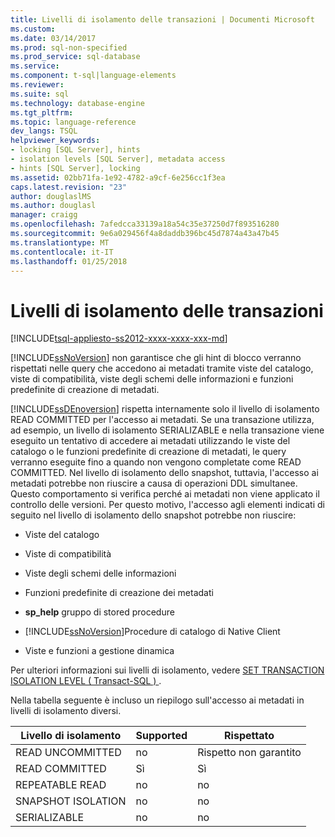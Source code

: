 ```yaml
---
title: Livelli di isolamento delle transazioni | Documenti Microsoft
ms.custom: 
ms.date: 03/14/2017
ms.prod: sql-non-specified
ms.prod_service: sql-database
ms.service: 
ms.component: t-sql|language-elements
ms.reviewer: 
ms.suite: sql
ms.technology: database-engine
ms.tgt_pltfrm: 
ms.topic: language-reference
dev_langs: TSQL
helpviewer_keywords:
- locking [SQL Server], hints
- isolation levels [SQL Server], metadata access
- hints [SQL Server], locking
ms.assetid: 02bb71fa-1e92-4782-a9cf-6e256cc1f3ea
caps.latest.revision: "23"
author: douglaslMS
ms.author: douglasl
manager: craigg
ms.openlocfilehash: 7afedcca33139a18a54c35e37250d7f893516280
ms.sourcegitcommit: 9e6a029456f4a8daddb396bc45d7874a43a47b45
ms.translationtype: MT
ms.contentlocale: it-IT
ms.lasthandoff: 01/25/2018
---
```

# <a name="transaction-isolation-levels"></a>Livelli di isolamento delle transazioni
[!INCLUDE[tsql-appliesto-ss2012-xxxx-xxxx-xxx-md](../../includes/tsql-appliesto-ss2012-xxxx-xxxx-xxx-md.md)]

  [!INCLUDE[ssNoVersion](../../includes/ssnoversion-md.md)] non garantisce che gli hint di blocco verranno rispettati nelle query che accedono ai metadati tramite viste del catalogo, viste di compatibilità, viste degli schemi delle informazioni e funzioni predefinite di creazione di metadati.  
  
 [!INCLUDE[ssDEnoversion](../../includes/ssdenoversion-md.md)] rispetta internamente solo il livello di isolamento READ COMMITTED per l'accesso ai metadati. Se una transazione utilizza, ad esempio, un livello di isolamento SERIALIZABLE e nella transazione viene eseguito un tentativo di accedere ai metadati utilizzando le viste del catalogo o le funzioni predefinite di creazione di metadati, le query verranno eseguite fino a quando non vengono completate come READ COMMITTED. Nel livello di isolamento dello snapshot, tuttavia, l'accesso ai metadati potrebbe non riuscire a causa di operazioni DDL simultanee. Questo comportamento si verifica perché ai metadati non viene applicato il controllo delle versioni. Per questo motivo, l'accesso agli elementi indicati di seguito nel livello di isolamento dello snapshot potrebbe non riuscire:  
  
-   Viste del catalogo  
  
-   Viste di compatibilità  
  
-   Viste degli schemi delle informazioni  
  
-   Funzioni predefinite di creazione dei metadati  
  
-   **sp_help** gruppo di stored procedure  
  
-   [!INCLUDE[ssNoVersion](../../includes/ssnoversion-md.md)]Procedure di catalogo di Native Client  
  
-   Viste e funzioni a gestione dinamica  
  
 Per ulteriori informazioni sui livelli di isolamento, vedere [SET TRANSACTION ISOLATION LEVEL &#40; Transact-SQL &#41; ](../../t-sql/statements/set-transaction-isolation-level-transact-sql.md).  
  
 Nella tabella seguente è incluso un riepilogo sull'accesso ai metadati in livelli di isolamento diversi.  
  
|Livello di isolamento|Supported|Rispettato|  
|---------------------|---------------|-------------|  
|READ UNCOMMITTED|no|Rispetto non garantito|  
|READ COMMITTED|Sì|Sì|  
|REPEATABLE READ|no|no|  
|SNAPSHOT ISOLATION|no|no|  
|SERIALIZABLE|no|no|  
  
  
